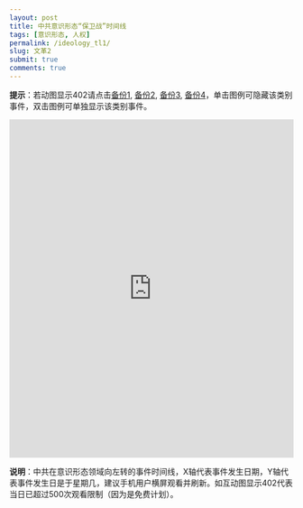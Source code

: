 ```yaml
---
layout: post
title: 中共意识形态“保卫战”时间线
tags: [意识形态, 人权]
permalink: /ideology_tl1/
slug: 文革2
submit: true
comments: true
---
```


**提示**：若动图显示402请点击[备份1](/ideology_tl1), [备份2](/ideology_tl2), [备份3](/ideology_tl3), [备份4](/ideology_tl4)，单击图例可隐藏该类别事件，双击图例可单独显示该类别事件。

<!-- Start of iframe Code -->
<iframe width="100%" height="600" frameborder="0" scrolling="no" src="https://plot.ly/~chinatimeline/0.embed"></iframe>

<!-- End of iframe Code -->
**说明**：中共在意识形态领域向左转的事件时间线，X轴代表事件发生日期，Y轴代表事件发生日是于星期几，建议手机用户横屏观看并刷新。如互动图显示402代表当日已超过500次观看限制（因为是免费计划）。
